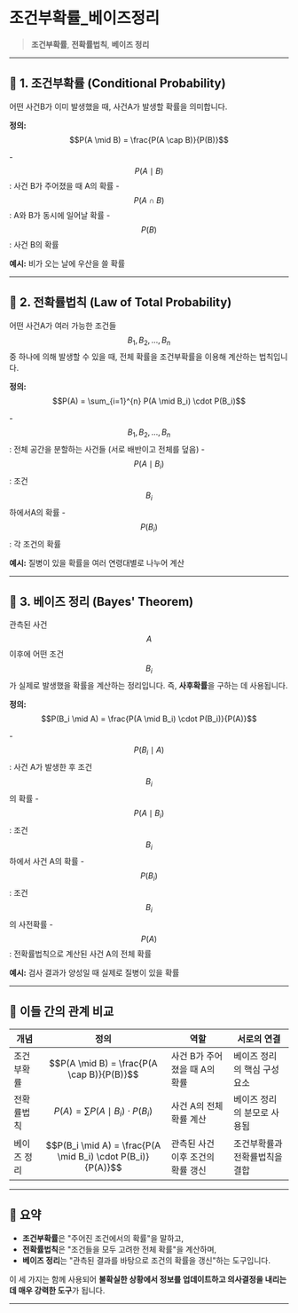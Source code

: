 #  조건부확률_베이즈정리
>  **조건부확률**, **전확률법칙**, **베이즈 정리**

---

## 📘 1. 조건부확률 (Conditional Probability)

어떤 사건B가 이미 발생했을 때, 사건A가 발생할 확률을 의미합니다.

**정의:**
$$P(A \mid B) = \frac{P(A \cap B)}{P(B)}$$

-$$P(A \mid B)$$: 사건 B가 주어졌을 때 A의 확률
-$$P(A \cap B)$$: A와 B가 동시에 일어날 확률
-$$P(B)$$: 사건 B의 확률

**예시:** 비가 오는 날에 우산을 쓸 확률

---

## 📗 2. 전확률법칙 (Law of Total Probability)

어떤 사건A가 여러 가능한 조건들$$B_1, B_2, ..., B_n$$중 하나에 의해 발생할 수 있을 때, 전체 확률을 조건부확률을 이용해 계산하는 법칙입니다.

**정의:**
$$P(A) = \sum_{i=1}^{n} P(A \mid B_i) \cdot P(B_i)$$

-$$B_1, B_2, ..., B_n$$: 전체 공간을 분할하는 사건들 (서로 배반이고 전체를 덮음)
-$$P(A \mid B_i)$$: 조건$$B_i$$하에서A의 확률
-$$P(B_i)$$: 각 조건의 확률

**예시:** 질병이 있을 확률을 여러 연령대별로 나누어 계산

---

## 📕 3. 베이즈 정리 (Bayes' Theorem)

관측된 사건$$A$$이후에 어떤 조건$$B_i$$가 실제로 발생했을 확률을 계산하는 정리입니다. 즉, **사후확률**을 구하는 데 사용됩니다.

**정의:**
$$P(B_i \mid A) = \frac{P(A \mid B_i) \cdot P(B_i)}{P(A)}$$

-$$P(B_i \mid A)$$: 사건 A가 발생한 후 조건$$B_i$$의 확률
-$$P(A \mid B_i)$$: 조건$$B_i$$하에서 사건 A의 확률
-$$P(B_i)$$: 조건$$B_i$$의 사전확률
-$$P(A)$$: 전확률법칙으로 계산된 사건 A의 전체 확률

**예시:** 검사 결과가 양성일 때 실제로 질병이 있을 확률

---

## 🔗 이들 간의 관계 비교

| 개념 | 정의 | 역할 | 서로의 연결 |
|------|------|------|--------------|
| 조건부확률 |$$P(A \mid B) = \frac{P(A \cap B)}{P(B)}$$| 사건 B가 주어졌을 때 A의 확률 | 베이즈 정리의 핵심 구성 요소 |
| 전확률법칙 |$$P(A) = \sum P(A \mid B_i) \cdot P(B_i)$$| 사건 A의 전체 확률 계산 | 베이즈 정리의 분모로 사용됨 |
| 베이즈 정리 |$$P(B_i \mid A) = \frac{P(A \mid B_i) \cdot P(B_i)}{P(A)}$$| 관측된 사건 이후 조건의 확률 갱신 | 조건부확률과 전확률법칙을 결합 |

---

## 🧠 요약

- **조건부확률**은 "주어진 조건에서의 확률"을 말하고,
- **전확률법칙**은 "조건들을 모두 고려한 전체 확률"을 계산하며,
- **베이즈 정리**는 "관측된 결과를 바탕으로 조건의 확률을 갱신"하는 도구입니다.

이 세 가지는 함께 사용되어 **불확실한 상황에서 정보를 업데이트하고 의사결정을 내리는 데 매우 강력한 도구**가 됩니다.

---
